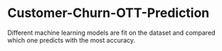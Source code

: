 # Customer-Churn-OTT-Prediction
Different machine learning models are fit on the dataset and compared which one predicts with the most accuracy.
